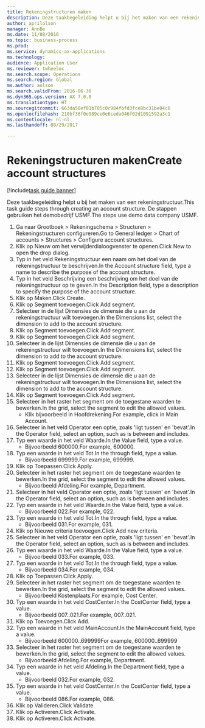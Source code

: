 ```yaml
--- 
title: Rekeningstructuren maken
description: Deze taakbegeleiding helpt u bij het maken van een rekeningstructuur.
author: aprilolson
manager: AnnBe
ms.date: 11/08/2016
ms.topic: business-process
ms.prod: 
ms.service: dynamics-ax-applications
ms.technology: 
audience: Application User
ms.reviewer: twheeloc
ms.search.scope: Operations
ms.search.region: Global
ms.author: aolson
ms.search.validFrom: 2016-06-30
ms.dyn365.ops.version: AX 7.0.0
ms.translationtype: HT
ms.sourcegitcommit: 663da58ef01b705c0c984fbfd3fce8bc31be04c6
ms.openlocfilehash: 210bf36f0e989ce0e6ceda046f02d1091592a3c1
ms.contentlocale: nl-nl
ms.lasthandoff: 08/29/2017

---
```

# <a name="create-account-structures"></a><span data-ttu-id="42d66-103">Rekeningstructuren maken</span><span class="sxs-lookup"><span data-stu-id="42d66-103">Create account structures</span></span>

[!include[task guide banner](../../includes/task-guide-banner.md)]

<span data-ttu-id="42d66-104">Deze taakbegeleiding helpt u bij het maken van een rekeningstructuur.</span><span class="sxs-lookup"><span data-stu-id="42d66-104">This task guide steps through creating an account structure.</span></span> <span data-ttu-id="42d66-105">De stappen gebruiken het demobedrijf USMF.</span><span class="sxs-lookup"><span data-stu-id="42d66-105">The steps use demo data company USMF.</span></span>

1. <span data-ttu-id="42d66-106">Ga naar Grootboek > Rekeningschema > Structuren > Rekeningstructuren configureren.</span><span class="sxs-lookup"><span data-stu-id="42d66-106">Go to General ledger > Chart of accounts > Structures > Configure account structures.</span></span>
2. <span data-ttu-id="42d66-107">Klik op Nieuw om het verwijderdialoogvenster te openen.</span><span class="sxs-lookup"><span data-stu-id="42d66-107">Click New to open the drop dialog.</span></span>
3. <span data-ttu-id="42d66-108">Typ in het veld Rekeningstructuur een naam om het doel van de rekeningstructuur te beschrijven.</span><span class="sxs-lookup"><span data-stu-id="42d66-108">In the Account structure field, type a name to describe the purpose of the account structure.</span></span>
4. <span data-ttu-id="42d66-109">Typ in het veld Beschrijving een beschrijving om het doel van de rekeningstructuur op te geven.</span><span class="sxs-lookup"><span data-stu-id="42d66-109">In the Description field, type a description to specify the purpose of the account structure.</span></span>
5. <span data-ttu-id="42d66-110">Klik op Maken.</span><span class="sxs-lookup"><span data-stu-id="42d66-110">Click Create.</span></span>
6. <span data-ttu-id="42d66-111">Klik op Segment toevoegen.</span><span class="sxs-lookup"><span data-stu-id="42d66-111">Click Add segment.</span></span>
7. <span data-ttu-id="42d66-112">Selecteer in de lijst Dimensies de dimensie die u aan de rekeningstructuur wilt toevoegen.</span><span class="sxs-lookup"><span data-stu-id="42d66-112">In the Dimensions list, select the dimension to add to the account structure.</span></span>
8. <span data-ttu-id="42d66-113">Klik op Segment toevoegen.</span><span class="sxs-lookup"><span data-stu-id="42d66-113">Click Add segment.</span></span>
9. <span data-ttu-id="42d66-114">Klik op Segment toevoegen.</span><span class="sxs-lookup"><span data-stu-id="42d66-114">Click Add segment.</span></span>
10. <span data-ttu-id="42d66-115">Selecteer in de lijst Dimensies de dimensie die u aan de rekeningstructuur wilt toevoegen.</span><span class="sxs-lookup"><span data-stu-id="42d66-115">In the Dimensions list, select the dimension to add to the account structure.</span></span>
11. <span data-ttu-id="42d66-116">Klik op Segment toevoegen.</span><span class="sxs-lookup"><span data-stu-id="42d66-116">Click Add segment.</span></span>
12. <span data-ttu-id="42d66-117">Klik op Segment toevoegen.</span><span class="sxs-lookup"><span data-stu-id="42d66-117">Click Add segment.</span></span>
13. <span data-ttu-id="42d66-118">Selecteer in de lijst Dimensies de dimensie die u aan de rekeningstructuur wilt toevoegen.</span><span class="sxs-lookup"><span data-stu-id="42d66-118">In the Dimensions list, select the dimension to add to the account structure.</span></span>
14. <span data-ttu-id="42d66-119">Klik op Segment toevoegen.</span><span class="sxs-lookup"><span data-stu-id="42d66-119">Click Add segment.</span></span>
15. <span data-ttu-id="42d66-120">Selecteer in het raster het segment om de toegestane waarden te bewerken.</span><span class="sxs-lookup"><span data-stu-id="42d66-120">In the grid, select the segment to edit the allowed values.</span></span>
    * <span data-ttu-id="42d66-121">Klik bijvoorbeeld in Hoofdrekening.</span><span class="sxs-lookup"><span data-stu-id="42d66-121">For example, click in Main Account.</span></span>  
16. <span data-ttu-id="42d66-122">Selecteer in het veld Operator een optie, zoals 'ligt tussen' en 'bevat'.</span><span class="sxs-lookup"><span data-stu-id="42d66-122">In the Operator field, select an option, such as is between and includes.</span></span>
17. <span data-ttu-id="42d66-123">Typ een waarde in het veld Waarde.</span><span class="sxs-lookup"><span data-stu-id="42d66-123">In the Value field, type a value.</span></span>
    * <span data-ttu-id="42d66-124">Bijvoorbeeld 600000.</span><span class="sxs-lookup"><span data-stu-id="42d66-124">For example, 600000.</span></span>  
18. <span data-ttu-id="42d66-125">Typ een waarde in het veld Tot.</span><span class="sxs-lookup"><span data-stu-id="42d66-125">In the through field, type a value.</span></span>
    * <span data-ttu-id="42d66-126">Bijvoorbeeld 699999.</span><span class="sxs-lookup"><span data-stu-id="42d66-126">For example, 699999.</span></span>  
19. <span data-ttu-id="42d66-127">Klik op Toepassen.</span><span class="sxs-lookup"><span data-stu-id="42d66-127">Click Apply.</span></span>
20. <span data-ttu-id="42d66-128">Selecteer in het raster het segment om de toegestane waarden te bewerken.</span><span class="sxs-lookup"><span data-stu-id="42d66-128">In the grid, select the segment to edit the allowed values.</span></span>
    * <span data-ttu-id="42d66-129">Bijvoorbeeld Afdeling.</span><span class="sxs-lookup"><span data-stu-id="42d66-129">For example, Department.</span></span>  
21. <span data-ttu-id="42d66-130">Selecteer in het veld Operator een optie, zoals 'ligt tussen' en 'bevat'.</span><span class="sxs-lookup"><span data-stu-id="42d66-130">In the Operator field, select an option, such as is between and includes.</span></span>
22. <span data-ttu-id="42d66-131">Typ een waarde in het veld Waarde.</span><span class="sxs-lookup"><span data-stu-id="42d66-131">In the Value field, type a value.</span></span>
    * <span data-ttu-id="42d66-132">Bijvoorbeeld 022.</span><span class="sxs-lookup"><span data-stu-id="42d66-132">For example, 022.</span></span>  
23. <span data-ttu-id="42d66-133">Typ een waarde in het veld Tot.</span><span class="sxs-lookup"><span data-stu-id="42d66-133">In the through field, type a value.</span></span>
    * <span data-ttu-id="42d66-134">Bijvoorbeeld 031.</span><span class="sxs-lookup"><span data-stu-id="42d66-134">For example, 031.</span></span>  
24. <span data-ttu-id="42d66-135">Klik op Nieuwe criteria toevoegen.</span><span class="sxs-lookup"><span data-stu-id="42d66-135">Click Add new criteria.</span></span>
25. <span data-ttu-id="42d66-136">Selecteer in het veld Operator een optie, zoals 'ligt tussen' en 'bevat'.</span><span class="sxs-lookup"><span data-stu-id="42d66-136">In the Operator field, select an option, such as is between and includes.</span></span>
26. <span data-ttu-id="42d66-137">Typ een waarde in het veld Waarde.</span><span class="sxs-lookup"><span data-stu-id="42d66-137">In the Value field, type a value.</span></span>
    * <span data-ttu-id="42d66-138">Bijvoorbeeld 033.</span><span class="sxs-lookup"><span data-stu-id="42d66-138">For example, 033.</span></span>  
27. <span data-ttu-id="42d66-139">Typ een waarde in het veld Tot.</span><span class="sxs-lookup"><span data-stu-id="42d66-139">In the through field, type a value.</span></span>
    * <span data-ttu-id="42d66-140">Bijvoorbeeld 034.</span><span class="sxs-lookup"><span data-stu-id="42d66-140">For example, 034.</span></span>  
28. <span data-ttu-id="42d66-141">Klik op Toepassen.</span><span class="sxs-lookup"><span data-stu-id="42d66-141">Click Apply.</span></span>
29. <span data-ttu-id="42d66-142">Selecteer in het raster het segment om de toegestane waarden te bewerken.</span><span class="sxs-lookup"><span data-stu-id="42d66-142">In the grid, select the segment to edit the allowed values.</span></span>
    * <span data-ttu-id="42d66-143">Bijvoorbeeld Kostenplaats.</span><span class="sxs-lookup"><span data-stu-id="42d66-143">For example, Cost Center.</span></span>  
30. <span data-ttu-id="42d66-144">Typ een waarde in het veld CostCenter.</span><span class="sxs-lookup"><span data-stu-id="42d66-144">In the CostCenter field, type a value.</span></span>
    * <span data-ttu-id="42d66-145">Bijvoorbeeld 007..021.</span><span class="sxs-lookup"><span data-stu-id="42d66-145">For example, 007..021.</span></span>  
31. <span data-ttu-id="42d66-146">Klik op Toevoegen.</span><span class="sxs-lookup"><span data-stu-id="42d66-146">Click Add.</span></span>
32. <span data-ttu-id="42d66-147">Typ een waarde in het veld MainAccount.</span><span class="sxs-lookup"><span data-stu-id="42d66-147">In the MainAccount field, type a value.</span></span>
    * <span data-ttu-id="42d66-148">Bijvoorbeeld 600000..699999</span><span class="sxs-lookup"><span data-stu-id="42d66-148">For example, 600000..699999</span></span>  
33. <span data-ttu-id="42d66-149">Selecteer in het raster het segment om de toegestane waarden te bewerken.</span><span class="sxs-lookup"><span data-stu-id="42d66-149">In the grid, select the segment to edit the allowed values.</span></span>
    * <span data-ttu-id="42d66-150">Bijvoorbeeld Afdeling.</span><span class="sxs-lookup"><span data-stu-id="42d66-150">For example, Department.</span></span>  
34. <span data-ttu-id="42d66-151">Typ een waarde in het veld Afdeling.</span><span class="sxs-lookup"><span data-stu-id="42d66-151">In the Department field, type a value.</span></span>
    * <span data-ttu-id="42d66-152">Bijvoorbeeld 032.</span><span class="sxs-lookup"><span data-stu-id="42d66-152">For example, 032.</span></span>  
35. <span data-ttu-id="42d66-153">Typ een waarde in het veld CostCenter.</span><span class="sxs-lookup"><span data-stu-id="42d66-153">In the CostCenter field, type a value.</span></span>
    * <span data-ttu-id="42d66-154">Bijvoorbeeld 086.</span><span class="sxs-lookup"><span data-stu-id="42d66-154">For example, 086.</span></span>  
36. <span data-ttu-id="42d66-155">Klik op Valideren.</span><span class="sxs-lookup"><span data-stu-id="42d66-155">Click Validate.</span></span>
37. <span data-ttu-id="42d66-156">Klik op Activeren.</span><span class="sxs-lookup"><span data-stu-id="42d66-156">Click Activate.</span></span>
38. <span data-ttu-id="42d66-157">Klik op Activeren.</span><span class="sxs-lookup"><span data-stu-id="42d66-157">Click Activate.</span></span>


